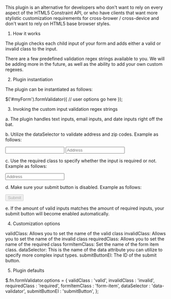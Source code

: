 This plugin is an alternative for developers who don't want to rely on every aspect of the HTML5 Constraint API, or who have clients that want more stylistic customization requirements for cross-brower / cross-device and don't want to rely on HTML5 base browser styles.


1. How it works

The plugin checks each child input of your form and adds either a valid or invalid class to the input. 

There are a few predefined validation regex strings available to you. We will be adding more in the future, as well as the ability to add your own custom regexes. 


2. Plugin instantiation

The plugin can be instantiated as follows:

$('#myForm').formValidator({
	// user options go here	
});


3. Invoking the custom input validation regex strings

a. The plugin handles text inputs, email inputs, and date inputs right off the bat.

b. Utilize the dataSelector to validate address and zip codes. Example as follows:

<input type="text" class="form-item" value="" placeholder="" />
<input type="text" class="form-item" data-validator="address" value="" placeholder="Address" />

c. Use the required class to specify whether the input is required or not. Example as follows:

<input type="text" class="form-item required" data-validator="address" value="" placeholder="Address" />

d. Make sure your submit button is disabled. Example as follows:

<input type="submit" id="submitButton" disabled />

e. If the amount of valid inputs matches the amount of required inputs, your submit button will become enabled automatically.


4. Customization options

validClass: 		Allows you to set the name of the valid class
invalidClass: 	Allows you to set the name of the invalid class
requiredClass:	Allows you to set the name of the required class
formItemClass:	Set the name of the form item class.
dataSelector:		This is the name of the data attribute you can utilize to specify more complex input types.
submitButtonEl:	The ID of the submit button.


5. Plugin defaults

$.fn.formValidator.options = {
  validClass : 'valid',
  invalidClass : 'invalid',
  requiredClass : 'required',
  formItemClass : 'form-item',
  dataSelector : 'data-validator',
  submitButtonEl : 'submitButton',
};
